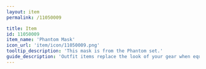 ```yaml
---
layout: item
permalink: /11050009

title: Item
id: 11050009
item_name: 'Phantom Mask'
icon_url: 'item/icon/11050009.png'
tooltip_description: 'This mask is from the Phantom set.'
guide_description: 'Outfit items replace the look of your gear when equipped.'
---
```


